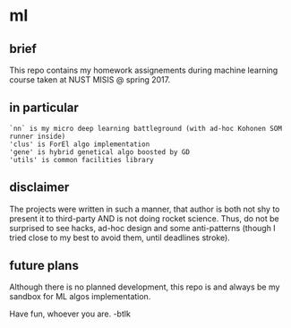 # ml

## brief

This repo contains my homework assignements during machine learning course taken at NUST MISIS @ spring 2017.

## in particular

```
`nn` is my micro deep learning battleground (with ad-hoc Kohonen SOM runner inside)
'clus' is ForEl algo implementation
'gene' is hybrid genetical algo boosted by GD 
'utils' is common facilities library
```

## disclaimer

The projects were written in such a manner, that author is both not shy to present it to third-party AND is not doing rocket science.
Thus, do not be surprised to see hacks, ad-hoc design and some anti-patterns (though I tried close to my best to avoid them, until deadlines stroke).

## future plans

Although there is no planned development, this repo is and always be my sandbox for ML algos implementation.

Have fun, whoever you are.
-btlk
